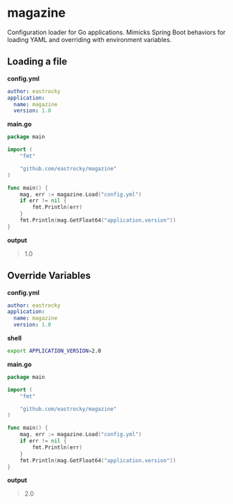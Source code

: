 # magazine
Configuration loader for Go applications. Mimicks Spring Boot behaviors for loading YAML and overriding with environment variables.

## Loading a file
**config.yml**
```yml
author: eastrocky
application:
  name: magazine
  version: 1.0
```

**main.go**
```go
package main

import (
	"fmt"

	"github.com/eastrocky/magazine"
)

func main() {
	mag, err := magazine.Load("config.yml")
	if err != nil {
		fmt.Println(err)
	}
	fmt.Println(mag.GetFloat64("application.version"))
}
```

**output**
> 1.0

## Override Variables
**config.yml**
```yml
author: eastrocky
application:
  name: magazine
  version: 1.0
```

**shell**
```sh
export APPLICATION_VERSION=2.0
```

**main.go**
```go
package main

import (
	"fmt"

	"github.com/eastrocky/magazine"
)

func main() {
	mag, err := magazine.Load("config.yml")
	if err != nil {
		fmt.Println(err)
	}
	fmt.Println(mag.GetFloat64("application.version"))
}
```

**output**
> 2.0